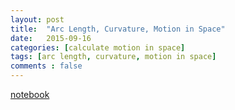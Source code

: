 ```yaml
---
layout: post
title:  "Arc Length, Curvature, Motion in Space"
date:   2015-09-16
categories: [calculate motion in space]
tags: [arc length, curvature, motion in space]
comments : false
---
```


[notebook](http://nbviewer.jupyter.org/github/colliand/2015M217/blob/gh-pages/notebooks/arc-length-curvature-motion.ipynb)
